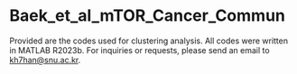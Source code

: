 # Baek_et_al_mTOR_Cancer_Commun

Provided are the codes used for clustering analysis. All codes were written in MATLAB R2023b. For inquiries or requests, please send an email to kh7han@snu.ac.kr.
